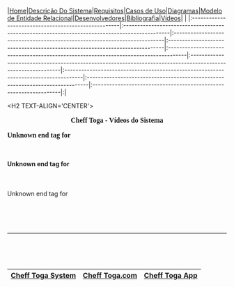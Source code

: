 |<a href='http://code.google.com/p/chefftoga'>Home</a>|<a href='http://code.google.com/p/chefftoga/wiki/DescricaoDoProjeto'>Descrição Do Sistema</a>|<a href='http://code.google.com/p/chefftoga/wiki/Requisitos'>Requisitos</a>|<a href='http://code.google.com/p/chefftoga/wiki/CasosDeUso'>Casos de Uso</a>|<a href='http://code.google.com/p/chefftoga/wiki/DiagramasDeCasosDeUso'>Diagramas</a>|<a href='http://code.google.com/p/chefftoga/wiki/ModeloDeEntidadeRelacional'>Modelo de Entidade Relacional</a>|<a href='http://code.google.com/p/chefftoga/wiki/Desenvolvedores'>Desenvolvedores</a>|<a href='http://code.google.com/p/chefftoga/wiki/Bibliografia'>Bibliografia</a>|<a href='http://code.google.com/p/chefftoga/wiki/video'>Vídeos</a>| |
|:----------------------------------------------------|:----------------------------------------------------------------------------------------------|:--------------------------------------------------------------------------|:----------------------------------------------------------------------------|:------------------------------------------------------------------------------------|:-------------------------------------------------------------------------------------------------------------|:------------------------------------------------------------------------------------|:------------------------------------------------------------------------------|:------------------------------------------------------------------|:|




&lt;H2 TEXT-ALIGN='CENTER'&gt;

<b>

<FONT FACE="TIMES" SIZE="3">

<p align='center'>Cheff Toga - Vídeos do Sistema</p>

Unknown end tag for </font>

<br>
<br>
Unknown end tag for </b><br>
<br>
<br>
<br>
Unknown end tag for </H2><br>
<br>
<br>
<br>
<br>
<hr><br>
<br>
<br>
<table><thead><th><a href='http://www.youtube.com/watch?v=bzR-OV_92tM'>Cheff Toga System</a></th><th><a href='http://www.youtube.com/watch?v=usxnV7jl2mE&feature=related'>Cheff Toga.com</a></th><th><a href='http://www.youtube.com/watch?v=6yNTZ98bScg&feature=related'>Cheff Toga App</a></th></thead><tbody>